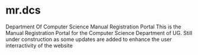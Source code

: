 # mr.dcs
Department Of Computer Science Manual Registration Portal
This is the Manual Registration Portal for the Computer Science Department of UG.
Still under construction as some updates are added to enhance the user interractivity of the website
